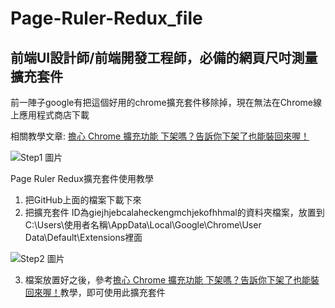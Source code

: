 # Page-Ruler-Redux_file
 
## 前端UI設計師/前端開發工程師，必備的網頁尺吋測量擴充套件

前一陣子google有把這個好用的chrome擴充套件移除掉，現在無法在Chrome線上應用程式商店下載

相關教學文章:
[擔心 Chrome 擴充功能 下架嗎？告訴你下架了也能裝回來喔！](https://walker-a.com/archives/5153)

![Step1 圖片](https://i.imgur.com/fEck5mE.png)


Page Ruler Redux擴充套件使用教學
1. 把GitHub上面的檔案下載下來
2. 把擴充套件 ID為giejhjebcalaheckengmchjekofhhmal的資料夾檔案，放置到C:\Users\使用者名稱\AppData\Local\Google\Chrome\User Data\Default\Extensions裡面

![Step2 圖片](https://i.imgur.com/GMSQQaj.png)

3. 檔案放置好之後，參考[擔心 Chrome 擴充功能 下架嗎？告訴你下架了也能裝回來喔！](https://walker-a.com/archives/5153)教學，即可使用此擴充套件
